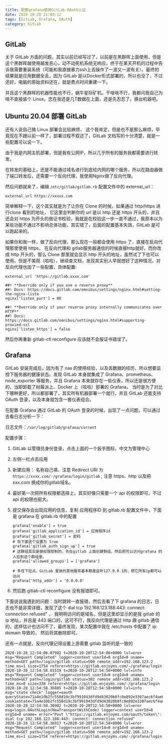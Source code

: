 ```yaml
---
title: 配置grafana使用GitLab-OAuth认证
date: 2020-10-28 21:03:12
tags: [GitLab, Grafana, OAuth]
category: GitLab
---
```


## GitLab

关于 GitLab 方面的问题，其实以前已经写过了，以前是在黑群晖上面使用，但是这个黑群晖越使用越发恶心，动不动死机系统无响应，终于在某天开机的过程中告诉我需要重装系统（可能和我直接暴力ssh上去操作了一波又一波有关）。最终的结果就是应用数据全丢，因为 GitLab 是以Docker形式部署的，所以也没了，不过还好，电脑的原始资料还在，就是费点时间重建一下。

并且这个黑群晖的机器性能也不行，蜗牛星际矿机。干啥啥不行，我都问我自己为啥不直接装个 Linux。念在我还是几T数据在上面，还是先忍忍了。换台机器吧。

## Ubuntu 20.04 部署 GitLab

还有人说自己搞 Linux 部署会比较麻烦， 这个我肯定，但是也不是那么麻烦，毕竟现在不跟以前一样了，部署过程不叙述了，GitLab 文档写的十分清楚，就是一些配置可以说一下。

由于我是内网主机部署，但是我有公网IP，所以几乎所有的服务我都需要进行转发。

在转发的基础上，还是不能通过域名进行到底给内网的哪个服务，所以在路由器做了端口转发后，还需要一个反向代理，我使用Nginx做了反向代理。
<!--more -->

然后问题就来了，编辑 `/etc/gitlab/gitlab.rb` 配置文件中的 external_url：

`external_url https://xxxxx.com`

简单解释一下，这个其实就是为了让你在 Clone 的时候，如果通过 http/https 进行clone 看到的地址， 它这里会判断你的 url 是以 http 还是 https 开头的，并且还会对 https 为开头的做证书校验，我就是在校验这一步一直不通过，我原本以为某些功能不通过不影响总体功能，其实错了，后面的配置基本失效，GitLab 是可以跑起来的。

如果你和我一样，做了反向代理，那么现在一般都会使用 https 了，直接在反向代理那里使用 https， 在反向代理和 gitlab服务器通信的时候直接http就好。而你改成 http 开头的，那么 Clone 那里就会显示 http 开头的地址，虽然试了下也可以使用，但是不美观（哈哈），继续查文档，发现其实别人早就想好了这种情况，对反向代理也加了一些配置，具体配置:

```
external_url 'https://gitlab.xxxx.com'

##! **Override only if you use a reverse proxy**
##! Docs: https://docs.gitlab.com/omnibus/settings/nginx.html#setting-the-nginx-liste
nginx['listen_port'] = 80

##! **Override only if your reverse proxy internally communicates over HTTP**
##! Docs: https://docs.gitlab.com/omnibus/settings/nginx.html#supporting-proxied-ssl
nginx['listen_https'] = false
```

然后你再重新 gitlab-ctl reconfigure 应该就不会报证书错误了。

## Grafana

GitLab 安装完成后，因为有了 nas 的使用经验，以及丢数据的经历，所以想要监控下服务器的健康状态。发现 GitLab 本身就集成了 Grafana、prometheus、node_exporter 等服务，并且 Grafana 本来就存在一些仪表，所以还是很方便的，当即卸载了树莓派上、Docker 上（哈哈）部署的 Grafana， 当时是为了对比下哪种更好，所以都部署了，其实所有机器部署一个就行。并且 GitLab 还能支持OAuth 登录，以及本身就包含一套仪表组合。



在配置 Grafana 通过 GitLab 的 OAuth 登录的时候，出现了一点问题，可以通过去看日志分析一下：

日志文件：`/var/log/gitlab/grafana/current`

配置步骤：

1. GitLab 以管理员身份登录，点击上面的一个扳手图标，中文为管理中心

2. 左侧一栏点击应用

3. 新建应用： 名称自己填、注意 Redirect URI 为 `https://xxxx.com/-/grafana/login/gitlab` , 注意 https、http 以及把 xxx.com 换成你的gitlab域名。

4. 最好第一次把所有权限都选择上，其实好像只需要一个 api 的权限即可，不过 api 的权限也挺大。

5. 提交保存会出现应用的信息，复制 应用程序ID 到 gitlab.rb 配置文件中，下面是 grafana 在 gitlab.rb 中的配置

   ```
   grafana['enable'] = true
   grafana['gitlab_application_id'] = 应用程序id
   grafana['gitlab_secret'] = 密码
   # 将下面这个设置为 true
   grafana['gitlab_auth_sign_up'] = true
   # 这群组其实是做权限控制的，先在gitlab 上面创建群组，然后把可以访问grafana 的人拉到这个群组里。
   grafana['allowed_groups'] = ['grafana']
   
   # 多往下拉点，GitLab 里装的其他服务基本都是监听127.0.0.1的，把它所有ip都可以访问
   grafana['http_addr'] = '0.0.0.0'
   ```

6. 然后跑  gitlab-ctl reconfigure 没有报错即可。



下面说说我遇到的问题：当时跳转一直报错，然后去看了下 grafana 的日志，日志也不是非常详细，发现了这个 dial tcp 192.168.123.188:443: connect: connection refused" ， 我明明访问的是域名，但是这里却显示的是我 gitlab 的 ip 地址，并且是 443 端口的，这可不行，我反向代理是通过 http 跟 gitlab 通信的，这样估计也访问不了，最终发现，某次配置中我在 /etc/hosts 中配置了 ip: domain 导致的， 然后将其删除即可。

还有一点就是，反向代理记得设置上游需要 gitlab 监听的是一致的

```
2020-10-28_12:54:06.07982 t=2020-10-28T12:54:06+0000 lvl=eror msg="Request Completed" logger=context userId=0 orgId=0 uname= method=GET path=/login/gitlab status=500 remote_addr=192.168.123.2 time_ms=1 size=1754 referer=https://gitlab.enjoyms.com/-/grafana/login
2020-10-28_12:54:58.01519 t=2020-10-28T12:54:58+0000 lvl=info msg="Request Completed" logger=context userId=0 orgId=0 uname= method=GET path=/login/gitlab status=302 remote_addr=192.168.123.2 time_ms=0 size=338 referer=https://gitlab.enjoyms.com/-/grafana/login
2020-10-28_12:54:58.36805 t=2020-10-28T12:54:58+0000 lvl=info msg="state check" logger=oauth queryState=71a4e10b2fc558d19c3bf991043dfd9d43020b8fc0e892e3307aec6f4ae824dd cookieState=71a4e10b2fc558d19c3bf991043dfd9d43020b8fc0e892e3307aec6f4ae824dd
2020-10-28_12:54:58.36902 t=2020-10-28T12:54:58+0000 lvl=eror msg=login.OAuthLogin(NewTransportWithCode) logger=context userId=0 orgId=0 uname= error="Post \"https://gitlab.enjoyms.com/oauth/token\": dial tcp 192.168.123.188:443: connect: connection refused"
2020-10-28_12:54:58.36917 t=2020-10-28T12:54:58+0000 lvl=eror msg="Request Completed" logger=context userId=0 orgId=0 uname= method=GET path=/login/gitlab status=500 remote_addr=192.168.123.2 time_ms=1 size=1754 referer=https://gitlab.enjoyms.com/-/grafana/login
```




